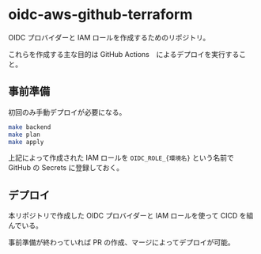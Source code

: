 # oidc-aws-github-terraform

OIDC プロバイダーと IAM ロールを作成するためのリポジトリ。

これらを作成する主な目的は GitHub Actions　によるデプロイを実行すること。

## 事前準備

初回のみ手動デプロイが必要になる。

```sh
make backend
make plan
make apply
```

上記によって作成された IAM ロールを `OIDC_ROLE_{環境名}` という名前で GitHub の Secrets に登録しておく。

## デプロイ

本リポジトリで作成した OIDC プロバイダーと IAM ロールを使って CICD を組んでいる。

事前準備が終わっていれば PR の作成、マージによってデプロイが可能。
